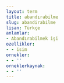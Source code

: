 ```yaml
---
layout: term
title: abandırabilme
slug: abandirabilme
lisan: Türkçe
anlamlar:
- Abandırabilmek işi
ozellikler:
- - isim
ornekler:
- - ''
orneklerkaynak:
- - ''
---
```

